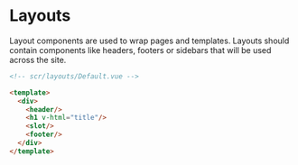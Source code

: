 # Layouts

Layout components are used to wrap pages and templates. Layouts should contain
components like headers, footers or sidebars that will be used across the site.

```html
<!-- scr/layouts/Default.vue -->

<template>
  <div>
    <header/>
    <h1 v-html="title"/>
    <slot/>
    <footer/>
  </div>
</template>
```